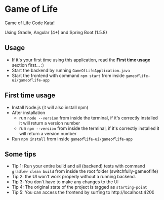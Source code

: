 # Game of Life

Game of Life Code Kata!

Using Gradle, Angular (4+) and Spring Boot (1.5.8)

## Usage

- If it's your first time using this application, read the **First time usage** section first... :)
- Start the backend by running `GameOfLifeApplication.java`
- Start the frontend with command `npm start` from inside `gameoflife-ui/gameoflife-app`

## First time usage

- Install Node.js (it will also install npm)
- After installation
  - run `node --version` from inside the terminal, if it's correctly installed it will return a version number
  - run `npm --version` from inside the terminal, if it's correctly installed it will return a version number
- Run `npm install` from inside `gameoflife-ui/gameoflife-app`

## Some tips

- Tip 1: Run your entire build and all (backend) tests with command `gradlew clean build` from inside the root folder (switchfully-gameoflife)
- Tip 2: the UI won't work properly without a running backend.
- Tip 3: You don't have to make any changes to the UI
- Tip 4: The original state of the project is tagged as `starting-point`
- Tip 5: You can access the frontend by surfing to http://localhost:4200
